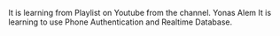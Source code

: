 It is learning from Playlist on Youtube from the channel. Yonas Alem It is learning to use Phone Authentication and Realtime Database.
